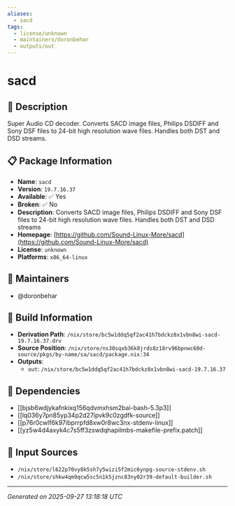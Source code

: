 ```yaml
---
aliases:
  - sacd
tags:
  - license/unknown
  - maintainers/doronbehar
  - outputs/out
---
```


# sacd

## 📝 Description

Super Audio CD decoder. Converts SACD image files, Philips DSDIFF and Sony DSF files to 24-bit high resolution wave files.
Handles both DST and DSD streams.


## 📋 Package Information

- **Name**: `sacd`
- **Version**: `19.7.16.37`
- **Available**: ✅ Yes
- **Broken**: ✅ No
- **Description**: Converts SACD image files, Philips DSDIFF and Sony DSF files to 24-bit high resolution wave files. Handles both DST and DSD streams
- **Homepage**: [https://github.com/Sound-Linux-More/sacd](https://github.com/Sound-Linux-More/sacd)
- **License**: `unknown`
- **Platforms**: `x86_64-linux`
## 👥 Maintainers

- @doronbehar


## 🔧 Build Information

- **Derivation Path**: `/nix/store/bc5w1ddq5qf2ac41h7bdckz8x1vbn8wi-sacd-19.7.16.37.drv`
- **Source Position**: `/nix/store/ns30sqxb36k8jrds8z18rv96bpnwc60d-source/pkgs/by-name/sa/sacd/package.nix:34`
- **Outputs**:
  - `out`:  `/nix/store/bc5w1ddq5qf2ac41h7bdckz8x1vbn8wi-sacd-19.7.16.37`

## 🔗 Dependencies

- [[bjsb6wdjykafnkixq156qdvmxhsm2bai-bash-5.3p3]]
- [[lq036y7pn85yp34p2d27ipvk9c0zgdfk-source]]
- [[p76r0cwlf6k97ibprrpfd8xw0r8wc3nx-stdenv-linux]]
- [[yz5w4d4axyk4c7s5ff3zswdqhapilmbs-makefile-prefix.patch]]

## 📁 Input Sources

- `/nix/store/l622p70vy8k5sh7y5wizi5f2mic6ynpg-source-stdenv.sh`
- `/nix/store/shkw4qm9qcw5sc5n1k5jznc83ny02r39-default-builder.sh`

---
*Generated on 2025-09-27 13:18:18 UTC*
